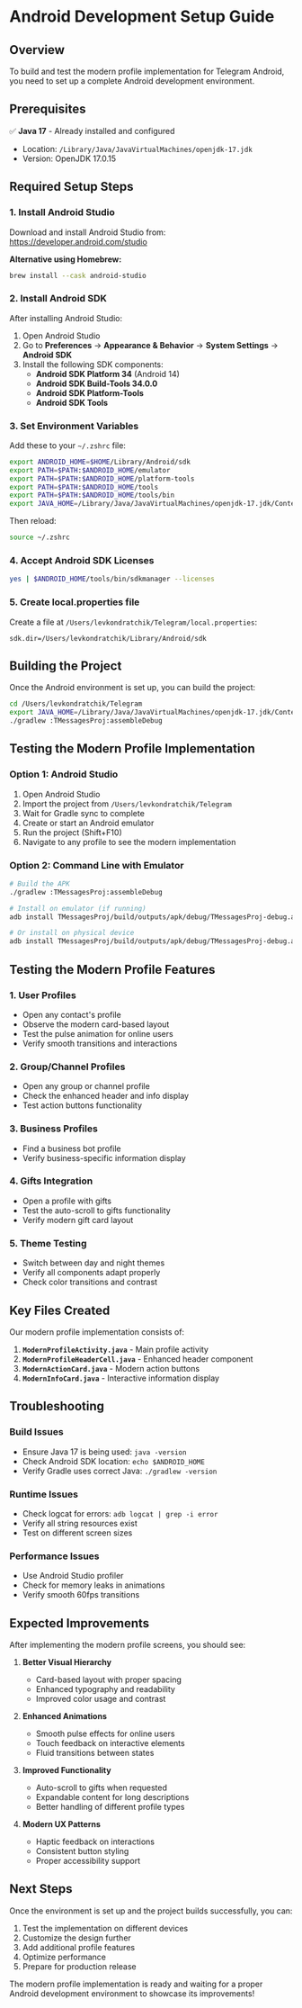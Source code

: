 # Android Development Setup Guide

## Overview
To build and test the modern profile implementation for Telegram Android, you need to set up a complete Android development environment.

## Prerequisites
✅ **Java 17** - Already installed and configured
- Location: `/Library/Java/JavaVirtualMachines/openjdk-17.jdk`
- Version: OpenJDK 17.0.15

## Required Setup Steps

### 1. Install Android Studio
Download and install Android Studio from: https://developer.android.com/studio

**Alternative using Homebrew:**
```bash
brew install --cask android-studio
```

### 2. Install Android SDK
After installing Android Studio:
1. Open Android Studio
2. Go to **Preferences** → **Appearance & Behavior** → **System Settings** → **Android SDK**
3. Install the following SDK components:
   - **Android SDK Platform 34** (Android 14)
   - **Android SDK Build-Tools 34.0.0**
   - **Android SDK Platform-Tools**
   - **Android SDK Tools**

### 3. Set Environment Variables
Add these to your `~/.zshrc` file:
```bash
export ANDROID_HOME=$HOME/Library/Android/sdk
export PATH=$PATH:$ANDROID_HOME/emulator
export PATH=$PATH:$ANDROID_HOME/platform-tools
export PATH=$PATH:$ANDROID_HOME/tools
export PATH=$PATH:$ANDROID_HOME/tools/bin
export JAVA_HOME=/Library/Java/JavaVirtualMachines/openjdk-17.jdk/Contents/Home
```

Then reload:
```bash
source ~/.zshrc
```

### 4. Accept Android SDK Licenses
```bash
yes | $ANDROID_HOME/tools/bin/sdkmanager --licenses
```

### 5. Create local.properties file
Create a file at `/Users/levkondratchik/Telegram/local.properties`:
```properties
sdk.dir=/Users/levkondratchik/Library/Android/sdk
```

## Building the Project

Once the Android environment is set up, you can build the project:

```bash
cd /Users/levkondratchik/Telegram
export JAVA_HOME=/Library/Java/JavaVirtualMachines/openjdk-17.jdk/Contents/Home
./gradlew :TMessagesProj:assembleDebug
```

## Testing the Modern Profile Implementation

### Option 1: Android Studio
1. Open Android Studio
2. Import the project from `/Users/levkondratchik/Telegram`
3. Wait for Gradle sync to complete
4. Create or start an Android emulator
5. Run the project (Shift+F10)
6. Navigate to any profile to see the modern implementation

### Option 2: Command Line with Emulator
```bash
# Build the APK
./gradlew :TMessagesProj:assembleDebug

# Install on emulator (if running)
adb install TMessagesProj/build/outputs/apk/debug/TMessagesProj-debug.apk

# Or install on physical device
adb install TMessagesProj/build/outputs/apk/debug/TMessagesProj-debug.apk
```

## Testing the Modern Profile Features

### 1. User Profiles
- Open any contact's profile
- Observe the modern card-based layout
- Test the pulse animation for online users
- Verify smooth transitions and interactions

### 2. Group/Channel Profiles
- Open any group or channel profile
- Check the enhanced header and info display
- Test action buttons functionality

### 3. Business Profiles
- Find a business bot profile
- Verify business-specific information display

### 4. Gifts Integration
- Open a profile with gifts
- Test the auto-scroll to gifts functionality
- Verify modern gift card layout

### 5. Theme Testing
- Switch between day and night themes
- Verify all components adapt properly
- Check color transitions and contrast

## Key Files Created

Our modern profile implementation consists of:

1. **`ModernProfileActivity.java`** - Main profile activity
2. **`ModernProfileHeaderCell.java`** - Enhanced header component
3. **`ModernActionCard.java`** - Modern action buttons
4. **`ModernInfoCard.java`** - Interactive information display

## Troubleshooting

### Build Issues
- Ensure Java 17 is being used: `java -version`
- Check Android SDK location: `echo $ANDROID_HOME`
- Verify Gradle uses correct Java: `./gradlew -version`

### Runtime Issues
- Check logcat for errors: `adb logcat | grep -i error`
- Verify all string resources exist
- Test on different screen sizes

### Performance Issues
- Use Android Studio profiler
- Check for memory leaks in animations
- Verify smooth 60fps transitions

## Expected Improvements

After implementing the modern profile screens, you should see:

1. **Better Visual Hierarchy**
   - Card-based layout with proper spacing
   - Enhanced typography and readability
   - Improved color usage and contrast

2. **Enhanced Animations**
   - Smooth pulse effects for online users
   - Touch feedback on interactive elements
   - Fluid transitions between states

3. **Improved Functionality**
   - Auto-scroll to gifts when requested
   - Expandable content for long descriptions
   - Better handling of different profile types

4. **Modern UX Patterns**
   - Haptic feedback on interactions
   - Consistent button styling
   - Proper accessibility support

## Next Steps

Once the environment is set up and the project builds successfully, you can:

1. Test the implementation on different devices
2. Customize the design further
3. Add additional profile features
4. Optimize performance
5. Prepare for production release

The modern profile implementation is ready and waiting for a proper Android development environment to showcase its improvements! 